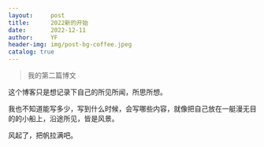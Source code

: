 ```yaml
---
layout:     post
title:      2022新的开始
date:       2022-12-11
author:     YF
header-img: img/post-bg-coffee.jpeg
catalog: true
---
```

> 我的第二篇博文

  这个博客只是想记录下自己的所见所闻，所思所想。

  我也不知道能写多少，写到什么时候，会写哪些内容，就像把自己放在一艇漫无目的的小船上，沿途所见，皆是风景。

  风起了，把帆拉满吧。
